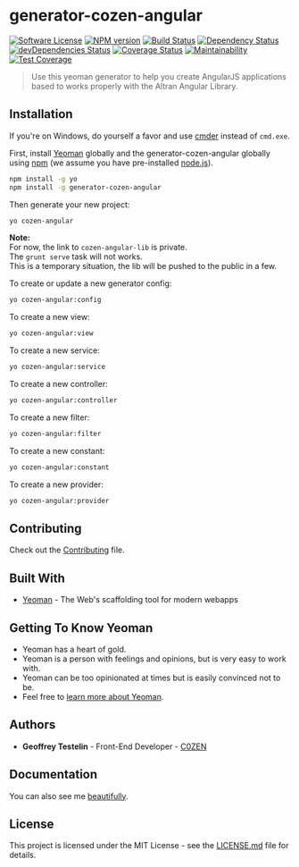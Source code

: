 # generator-cozen-angular 
[![Software License][license-image]](LICENSE) [![NPM version][npm-image]][npm-url] [![Build Status][travis-image]][travis-url] [![Dependency Status][daviddm-image]][daviddm-url] [![devDependencies Status][daviddm-dev-image]][daviddm-dev-url] [![Coverage Status][coveralls-image]][coveralls-url] [![Maintainability][code-climate-maintainability-image]][code-climate-maintainability-url] [![Test Coverage][code-climate-coverage-image]][code-climate-coverage-url]
> Use this yeoman generator to help you create AngularJS applications based to works properly with the Altran Angular Library.

## Installation

If you're on Windows, do yourself a favor and use [cmder](http://cmder.net/) instead of `cmd.exe`.

First, install [Yeoman](http://yeoman.io) globally and the generator-cozen-angular globally using [npm](https://www.npmjs.com/) (we assume you have pre-installed [node.js](https://nodejs.org/)).

```bash
npm install -g yo
npm install -g generator-cozen-angular
```

Then generate your new project:

```bash
yo cozen-angular
```

**Note:**  
For now, the link to `cozen-angular-lib` is private.  
The `grunt serve` task will not works.  
This is a temporary situation, the lib will be pushed to the public in a few.

To create or update a new generator config:

```bash
yo cozen-angular:config
```

To create a new view:

```bash
yo cozen-angular:view
```

To create a new service:

```bash
yo cozen-angular:service
```

To create a new controller:

```bash
yo cozen-angular:controller
```

To create a new filter:

```bash
yo cozen-angular:filter
```

To create a new constant:

```bash
yo cozen-angular:constant
```

To create a new provider:

```bash
yo cozen-angular:provider
```

## Contributing

Check out the [Contributing](CONTRIBUTING.md) file.

## Built With

* [Yeoman](http://yeoman.io/) - The Web's scaffolding tool for modern webapps

## Getting To Know Yeoman

* Yeoman has a heart of gold.
* Yeoman is a person with feelings and opinions, but is very easy to work with.
* Yeoman can be too opinionated at times but is easily convinced not to be.
* Feel free to [learn more about Yeoman](http://yeoman.io/).

## Authors

* **Geoffrey Testelin** - Front-End Developer - [C0ZEN](https://github.com/C0ZEN)

## Documentation

You can also see me [beautifully](https://c0zen.github.io/generator-cozen-angular/).

## License

This project is licensed under the MIT License - see the [LICENSE.md](LICENSE.md) file for details.

[license-image]: https://img.shields.io/badge/license-MIT-brightgreen.svg?style=flat
[npm-image]: https://badge.fury.io/js/generator-cozen-angular.svg
[npm-url]: https://npmjs.org/package/generator-cozen-angular
[travis-image]: https://travis-ci.org/C0ZEN/generator-cozen-angular.svg?branch=master
[travis-url]: https://travis-ci.org/C0ZEN/generator-cozen-angular
[daviddm-image]: https://david-dm.org/C0ZEN/generator-cozen-angular/status.svg
[daviddm-url]: https://david-dm.org/C0ZEN/generator-cozen-angular
[daviddm-dev-image]: https://david-dm.org/C0ZEN/generator-cozen-angular/dev-status.svg
[daviddm-dev-url]: https://david-dm.org/C0ZEN/generator-cozen-angular?type=dev
[coveralls-image]: https://coveralls.io/repos/github/C0ZEN/generator-cozen-angular/badge.svg?branch=master
[coveralls-url]: https://coveralls.io/github/C0ZEN/generator-cozen-angular?branch=master
[code-climate-maintainability-image]: https://api.codeclimate.com/v1/badges/f44fecff6e1c0ba26bf9/maintainability
[code-climate-maintainability-url]: https://codeclimate.com/github/C0ZEN/generator-cozen-angular/maintainability
[code-climate-coverage-image]: https://api.codeclimate.com/v1/badges/f44fecff6e1c0ba26bf9/test_coverage
[code-climate-coverage-url]: https://codeclimate.com/github/C0ZEN/generator-cozen-angular/test_coverage